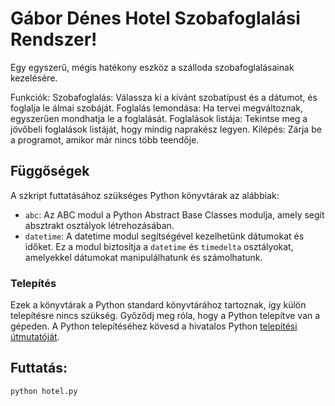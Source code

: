 # Gábor Dénes Hotel Szobafoglalási Rendszer!
Egy egyszerű, mégis hatékony eszköz a szálloda szobafoglalásainak kezelésére. 

Funkciók:
Szobafoglalás: Válassza ki a kívánt szobatípust és a dátumot, és foglalja le álmai szobáját.
Foglalás lemondása: Ha tervei megváltoznak, egyszerűen mondhatja le a foglalását.
Foglalások listája: Tekintse meg a jövőbeli foglalások listáját, hogy mindig naprakész legyen.
Kilépés: Zárja be a programot, amikor már nincs több teendője.

## Függőségek

A szkript futtatásához szükséges Python könyvtárak az alábbiak:

- `abc`: Az ABC modul a Python Abstract Base Classes modulja, amely segít absztrakt osztályok létrehozásában.
- `datetime`: A datetime modul segítségével kezelhetünk dátumokat és időket. Ez a modul biztosítja a `datetime` és `timedelta` osztályokat, amelyekkel dátumokat manipulálhatunk és számolhatunk.

### Telepítés

Ezek a könyvtárak a Python standard könyvtárához tartoznak, így külön telepítésre nincs szükség. Győződj meg róla, hogy a Python telepítve van a gépeden. A Python telepítéséhez kövesd a hivatalos Python [telepítési útmutatóját](https://www.python.org/downloads/).

## Futtatás:
`python hotel.py`
